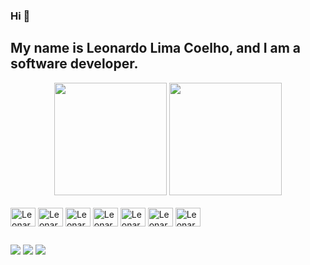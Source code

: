 ### Hi 👋 
## My name is Leonardo Lima Coelho, and I am a software developer.
<div align="center">
  <a href="https://github.com/leonardolima99" style="text-decoration: none">
    <img height="180em" src="https://github-readme-stats.vercel.app/api?username=leonardolima99&show_icons=true&theme=github_dark&include_all_commits=true&count_private=true" />
  </a>
  
  <a href="https://github.com/leonardolima99">
    <img height="180em" src="https://github-readme-stats.vercel.app/api/top-langs/?username=leonardolima99&layout=compact&langs_count=7&theme=github_dark" />
  </a>
</div>

<div style="display: inline_block"><br>
  <img align="center" alt="Leonardo-Js" height="30" width="40" src="https://cdn.jsdelivr.net/gh/devicons/devicon/icons/javascript/javascript-original.svg">
  <img align="center" alt="Leonardo-Ts" height="30" width="40" src="https://cdn.jsdelivr.net/gh/devicons/devicon/icons/typescript/typescript-original.svg">
  <img align="center" alt="Leonardo-Node" height="30" width="40" src="https://cdn.jsdelivr.net/gh/devicons/devicon/icons/nodejs/nodejs-original.svg">
  <img align="center" alt="Leonardo-React" height="30" width="40" src="https://cdn.jsdelivr.net/gh/devicons/devicon/icons/react/react-original.svg">
  <img align="center" alt="Leonardo-Git" height="30" width="40" src="https://cdn.jsdelivr.net/gh/devicons/devicon/icons/git/git-original.svg">
  <img align="center" alt="Leonardo-HTML" height="30" width="40" src="https://cdn.jsdelivr.net/gh/devicons/devicon/icons/html5/html5-original.svg">
  <img align="center" alt="Leonardo-CSS" height="30" width="40" src="https://cdn.jsdelivr.net/gh/devicons/devicon/icons/css3/css3-original.svg">
</div>
  
  ##
  
<div> 
  <a href="https://www.linkedin.com/in/leonardolimadev/" target="_blank"><img src="https://img.shields.io/badge/-LinkedIn-%230077B5?style=for-the-badge&logo=linkedin&logoColor=white" target="_blank"></a> 
  <a href = "mailto:dev.leonardolima@gmail.com"><img src="https://img.shields.io/badge/-Gmail-%23333?style=for-the-badge&logo=gmail&logoColor=white" target="_blank"></a>
  <a href="https://www.instagram.com/leonardolimacoelho/" target="_blank"><img src="https://img.shields.io/badge/-Instagram-%23E4405F?style=for-the-badge&logo=instagram&logoColor=white" target="_blank"></a>
</div>

<!--
<div>
  <a href="https://github.com/anuraghazra/github-readme-stats">
  <img align="center" src="https://github-readme-stats.vercel.app/api/pin/?username=leonardolima99&repo=tasks&show_owner=true&theme=github_dark" />
</a>
</div>
-->
 
<!--
**leonardolima99/leonardolima99** is a ✨ _special_ ✨ repository because its `README.md` (this file) appears on your GitHub profile.

Here are some ideas to get you started:

- 🔭 I’m currently working on ...
- 🌱 I’m currently learning ...
- 👯 I’m looking to collaborate on ...
- 🤔 I’m looking for help with ...
- 💬 Ask me about ...
- 📫 How to reach me: ...
- 😄 Pronouns: ...
- ⚡ Fun fact: ...
-->
